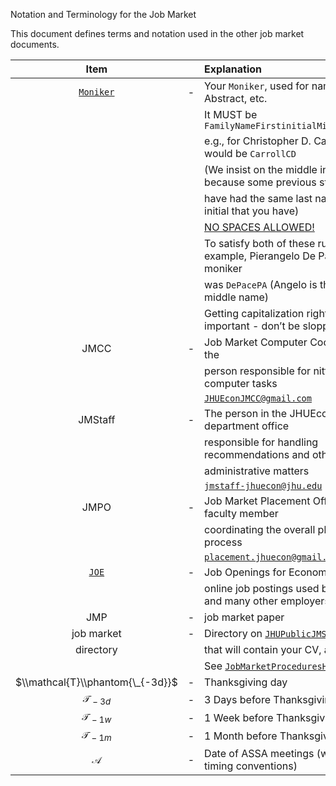 <div class="verbatimwrite">


</div>

Notation and Terminology for the Job Market

This document defines terms and notation used in the other job market documents.

|                                 Item                                  |     | Explanation                                                                                                                     |
|:---------------------------------------------------------------------:|:---:|:--------------------------------------------------------------------------------------------------------------------------------|
| [`Moniker`](https://github.com/llorracc/JobMarket/blob/main/Notation) | \-  | Your `Moniker`, used for naming CV, Abstract, etc.                                                                              |
|                                                                       |     | It MUST be `FamilyNameFirstinitialMiddleinitial`                                                                                |
|                                                                       |     | e.g., for Christopher D. Carroll it would be `CarrollCD`                                                                        |
|                                                                       |     | (We insist on the middle initial because some previous student may                                                              |
|                                                                       |     | have had the same last name and first initial that you have)                                                                    |
|                                                                       |     | [NO SPACES ALLOWED!](https://softwareengineering.stackexchange.com/questions/355908/should-I-avoid-using-space-in-my-filenames) |
|                                                                       |     | To satisfy both of these rules, for example, Pierangelo De Pace’s moniker                                                       |
|                                                                       |     | was `DePacePA` (Angelo is the implicit middle name)                                                                             |
|                                                                       |     | Getting capitalization right is important - don’t be sloppy <span id="JMCC"></span>                                             |
|                                 JMCC                                  | \-  | Job Market Computer Coordinator is the                                                                                          |
|                                                                       |     | person responsible for nitty-gritty computer tasks                                                                              |
|                                                                       |     | [`JHUEconJMCC@gmail.com`](mailto:JHUEconJMCC@gmail.com)                                                                         |
|                                JMStaff                                | \-  | The person in the JHUEcon department office                                                                                     |
|                                                                       |     | responsible for handling recommendations and other                                                                              |
|                                                                       |     | administrative matters                                                                                                          |
|                                                                       |     | [`jmstaff-jhuecon@jhu.edu`](mailto:jmstaff-jhuecon@jhu.edu)<span id="JMPO"></span>                                              |
|                                 JMPO                                  | \-  | Job Market Placement Officeris the faculty member                                                                               |
|                                                                       |     | coordinating the overall placement process                                                                                      |
|                                                                       |     | [`placement.jhuecon@gmail.com`](mailto:placement.jhuecon@gmail.com)<span id="JOE"></span>                                       |
|                  [`JOE`](https://www.aeaweb.org/joe)                  | \-  | Job Openings for Economists                                                                                                     |
|                                                                       |     | online job postings used by most U.S. and many other employers                                                                  |
|                                  JMP                                  | \-  | job market paper                                                                                                                |
|                              job market                               | \-  | Directory on [`JHUPublicJMServer`](http://www.econ2.jhu.edu/jobmarket/)                                                         |
|                               directory                               |     | that will contain your CV, abstract, etc                                                                                        |
|                                                                       |     | See [`JobMarketProceduresHelp.md`](https://github.com/llorracc/JobMarket/blob/main/JobMarketProceduresHelp.md)                  |
|                   $\\mathcal{T}\\phantom{\_{-3d}}$                    | \-  | Thanksgiving day                                                                                                                |
|                          𝒯<sub> − 3*d*</sub>                          | \-  | 3 Days before Thanksgiving day                                                                                                  |
|                          𝒯<sub> − 1*w*</sub>                          | \-  | 1 Week before Thanksgiving day                                                                                                  |
|                          𝒯<sub> − 1*m*</sub>                          | \-  | 1 Month before Thanksgiving day                                                                                                 |
|                                   𝒜                                   | \-  | Date of ASSA meetings (with similar timing conventions)                                                                         |
